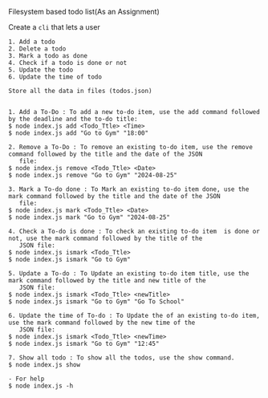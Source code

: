 Filesystem based todo list(As an Assignment)

Create a `cli` that lets a user

    1. Add a todo
    2. Delete a todo
    3. Mark a todo as done
    4. Check if a todo is done or not
    5. Update the todo
    6. Update the time of todo

    Store all the data in files (todos.json)


    1. Add a To-Do : To add a new to-do item, use the add command followed by the deadline and the to-do title:
    $ node index.js add <Todo_Ttle> <Time>
    $ node index.js add "Go to Gym" "18:00"

    2. Remove a To-Do : To remove an existing to-do item, use the remove command followed by the title and the date of the JSON 
       file:
    $ node index.js remove <Todo_Ttle> <Date>
    $ node index.js remove "Go to Gym" "2024-08-25"

    3. Mark a To-do done : To Mark an existing to-do item done, use the mark command followed by the title and the date of the JSON 
       file:
    $ node index.js mark <Todo_Ttle> <Date>
    $ node index.js mark "Go to Gym" "2024-08-25"

    4. Check a To-do is done : To check an existing to-do item  is done or not, use the mark command followed by the title of the 
       JSON file:
    $ node index.js ismark <Todo_Ttle>
    $ node index.js ismark "Go to Gym"

    5. Update a To-do : To Update an existing to-do item title, use the mark command followed by the title and new title of the 
       JSON file:
    $ node index.js ismark <Todo_Ttle> <newTitle>
    $ node index.js ismark "Go to Gym" "Go To School"

    6. Update the time of To-do : To Update the of an existing to-do item, use the mark command followed by the new time of the 
       JSON file:
    $ node index.js ismark <Todo_Ttle> <newTime>
    $ node index.js ismark "Go to Gym" "12:45"
    
    7. Show all todo : To show all the todos, use the show command.
    $ node index.js show

    - For help
    $ node index.js -h
